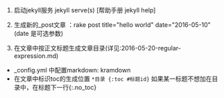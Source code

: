 1. 启动jekyll服务 jekyll serve(s)   [帮助手册 jekyll help]
2. 生成新的_post文章 ：rake post title="hello world" date="2016-05-10" (date 是可选参数)

3. 在文章中按正文标题生成文章目录(详见:2016-05-20-regular-expression.md)
* _config.yml 中配置markdown: kramdown
* 在文章中标识toc的生成位置
    `*目录
    {:toc #标题id}`
    如果某一标题不想加在目录中，在标题下一行{:.no_toc}
